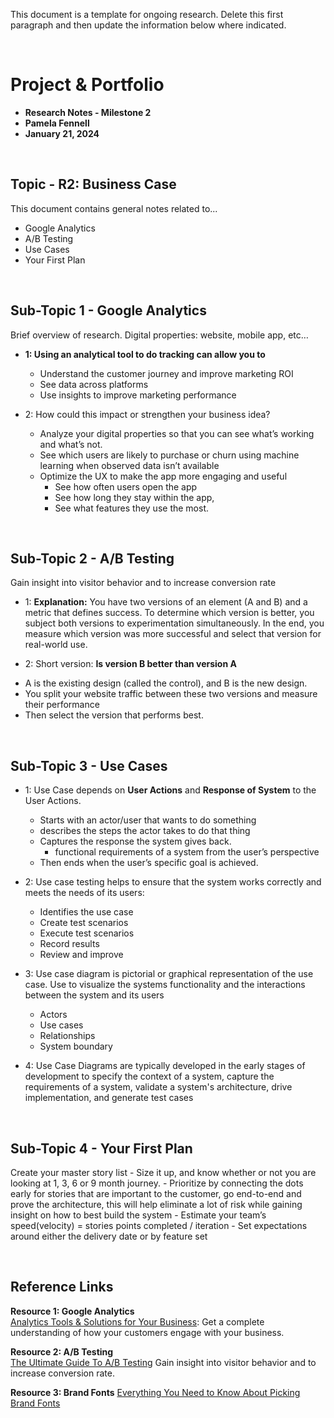 This document is a template for ongoing research. Delete this first paragraph and then update the information below where indicated. 


<br>

# Project & Portfolio 

* **Research Notes - Milestone 2**
* **Pamela Fennell**
* **January 21, 2024**

<br>


## Topic - R2: Business Case
This document contains general notes related to...
- Google Analytics
- A/B Testing
- Use Cases
- Your First Plan

<br>

## Sub-Topic 1 - Google Analytics
Brief overview of research. 
Digital properties: website, mobile app, etc… 

* **1: Using an analytical tool to do tracking can allow you to** 
    - Understand the customer journey and improve marketing ROI
    - See data across platforms 
    - Use insights to improve marketing performance

* 2: How could this impact or strengthen your business idea?
    - Analyze your digital properties so that you can see what’s working and what’s not. 
    - See which users are likely to purchase or churn using machine learning when observed data isn’t available
    - Optimize the UX to make the app more engaging and useful
        - See how often users open the app
        - See how long they stay within the app, 
        - See what features they use the most. 

<br>

## Sub-Topic 2 - A/B Testing
Gain insight into visitor behavior and to increase conversion rate
* 1: **Explanation:** You have two versions of an element (A and B) and a metric that defines success. To determine which version is better, you subject both versions to experimentation simultaneously. In the end, you measure which version was more successful and select that version for real-world use.

* 2: Short version: **Is version B better than version A**
- A is the existing design (called the control), and B is the new design. 
- You split your website traffic between these two versions and measure their performance
- Then select the version that performs best.

<br>

## Sub-Topic 3 - Use Cases
* 1: Use Case depends on **User Actions** and **Response of System** to the User Actions.
    - Starts with an actor/user that wants to do something 
    - describes the steps the actor takes to do that thing
    - Captures the response the system gives back. 
        - functional requirements of a system from the user’s perspective
    - Then ends when the user’s specific goal is achieved.

* 2: Use case testing helps to ensure that the system works correctly and meets the needs of its users:
    - Identifies the use case
    - Create test scenarios
    - Execute test scenarios
    - Record results
    - Review and improve

* 3: Use case diagram is pictorial or graphical representation of the use case. Use to visualize the systems functionality and the interactions  between the system and its users
    - Actors
    - Use cases
    - Relationships
    - System boundary
* 4: Use Case Diagrams are typically developed in the early stages of development to specify the context of a system, capture the requirements of a system, validate a system's architecture, drive implementation, and generate test cases 

<br>

## Sub-Topic 4 - Your First Plan 
Create your master story list
    - Size it up, and know whether or not you are looking at 1, 3, 6 or 9 month journey.
    - Prioritize by connecting the dots early for stories that are important to the customer, go end-to-end and prove the architecture, this will help eliminate a lot of risk while gaining insight on how to best build the system
    - Estimate your team’s speed(velocity) = stories points completed / iteration
    - Set expectations around either the delivery date or by feature set

    
<br>

## Reference Links

**Resource 1: Google Analytics**  
[Analytics Tools & Solutions for Your Business](https://marketingplatform.google.com/about/analytics/benefits/): Get a complete understanding of how your customers engage with your business.

**Resource 2: A/B Testing**    
[The Ultimate Guide To A/B Testing](https://www.smashingmagazine.com/2010/06/the-ultimate-guide-to-a-b-testing/) Gain insight into visitor behavior and to increase conversion rate. 

**Resource 3: Brand Fonts**
[Everything You Need to Know About Picking Brand Fonts](https://venngage.com/blog/brand-fonts/)

